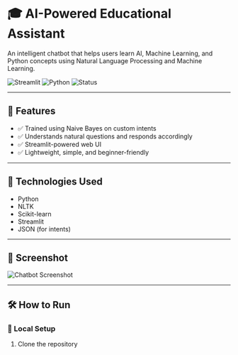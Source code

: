# 🎓 AI-Powered Educational Assistant

An intelligent chatbot that helps users learn AI, Machine Learning, and Python concepts using Natural Language Processing and Machine Learning.

![Streamlit](https://img.shields.io/badge/Built%20With-Streamlit-orange?style=for-the-badge&logo=streamlit)
![Python](https://img.shields.io/badge/Python-3.x-blue?style=for-the-badge&logo=python)
![Status](https://img.shields.io/badge/Project-Working-brightgreen?style=for-the-badge)

---

## 🚀 Features

- ✅ Trained using Naive Bayes on custom intents
- ✅ Understands natural questions and responds accordingly
- ✅ Streamlit-powered web UI
- ✅ Lightweight, simple, and beginner-friendly

---

## 🧠 Technologies Used

- Python
- NLTK
- Scikit-learn
- Streamlit
- JSON (for intents)

---

## 📸 Screenshot

![Chatbot Screenshot](screenshot.png)

---

## 🛠 How to Run

### 🔧 Local Setup

1. Clone the repository  
